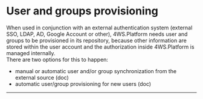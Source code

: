 # User and groups provisioning

When used in conjunction with an external authentication system \(external SSO, LDAP, AD, Google Account or other\), 4WS.Platform needs user and groups to be provisioned in its repository, because other information are stored within the user account and the authorization inside 4WS.Platform is managed internally.  
There are two options for this to happen:

* manual or automatic user and/or group synchronization from the external source \(doc\)
* automatic user/group provisioning for new users \(doc\)

---



